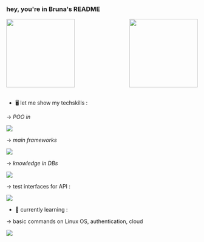 <h3>hey, you're in Bruna's README </h3>

 <div>
  
  <img  height="180em" src="https://github-readme-stats.vercel.app/api?username=brunadevweb&show_icons=true&theme=aura&include_all_commits=true&count_private=true"/>
  <img align="right" height="180em" src="https://github-readme-stats.vercel.app/api/top-langs/?username=brunadevweb&layout=compact&langs_count=16&theme=aura"/>
</div>
<br>

- 🖥️ let me show my techskills :

-> <i>POO in </i> 

<a href="https://skillicons.dev">
    <img src="https://skillicons.dev/icons?i=java,javascript" />
  </a>

-> <i>main frameworks </i>

<a href="https://skillicons.dev">
    <img src="https://skillicons.dev/icons?i=spring,idea" />
  </a>
  
  -> <i>knowledge in DBs  </i>
  
  <a href="https://skillicons.dev">
    <img src="https://skillicons.dev/icons?i=mysql,postgres,mongodb" />
  </a>
  
  -> test interfaces for API :
  
   <a href="https://skillicons.dev">
    <img src="https://skillicons.dev/icons?i=postman" />
  </a>
  
  - 📝 currently learning :
  
  -> basic commands on Linux OS, authentication, cloud 
  
  <a href="https://skillicons.dev">
    <img src="https://skillicons.dev/icons?i=docker,aws" />
  </a>

 


  

